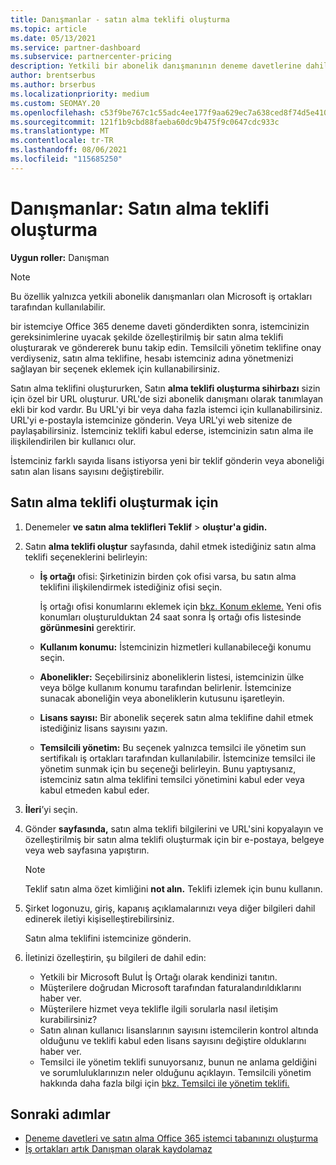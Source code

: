 ```yaml
---
title: Danışmanlar - satın alma teklifi oluşturma
ms.topic: article
ms.date: 05/13/2021
ms.service: partner-dashboard
ms.subservice: partnercenter-pricing
description: Yetkili bir abonelik danışmanının deneme davetlerine dahil etmek üzere İş Ortağı Merkezi teklifi ve özel URL oluşturmak için Office 365 öğrenin.
author: brentserbus
ms.author: brserbus
ms.localizationpriority: medium
ms.custom: SEOMAY.20
ms.openlocfilehash: c53f9be767c1c55adc4ee177f9aa629ec7a638ced8f74d5e4105ad9d7145813e
ms.sourcegitcommit: 121f1b9cbd88faeba60dc9b475f9c0647cdc933c
ms.translationtype: MT
ms.contentlocale: tr-TR
ms.lasthandoff: 08/06/2021
ms.locfileid: "115685250"
---
```

# <a name="advisors-create-a-purchase-offer"></a>Danışmanlar: Satın alma teklifi oluşturma

 
**Uygun roller:** Danışman


> [!NOTE]
> Bu özellik yalnızca yetkili abonelik danışmanları olan Microsoft iş ortakları tarafından kullanılabilir.

bir istemciye Office 365 deneme daveti gönderdikten sonra, istemcinizin gereksinimlerine uyacak şekilde özelleştirilmiş bir satın alma teklifi oluşturarak ve göndererek bunu takip edin. Temsilcili yönetim teklifine onay verdiyseniz, satın alma teklifine, hesabı istemciniz adına yönetmenizi sağlayan bir seçenek eklemek için kullanabilirsiniz.

Satın alma teklifini oluştururken, Satın **alma teklifi oluşturma sihirbazı** sizin için özel bir URL oluşturur. URL'de sizi abonelik danışmanı olarak tanımlayan ekli bir kod vardır. Bu URL'yi bir veya daha fazla istemci için kullanabilirsiniz. URL'yi e-postayla istemcinize gönderin. Veya URL'yi web sitenize de paylaşabilirsiniz. İstemciniz teklifi kabul ederse, istemcinizin satın alma ile ilişkilendirilen bir kullanıcı olur.

İstemciniz farklı sayıda lisans istiyorsa yeni bir teklif gönderin veya aboneliği satın alan lisans sayısını değiştirebilir.

## <a name="to-create-a-purchase-offer"></a>Satın alma teklifi oluşturmak için

1. Denemeler **ve satın alma teklifleri Teklif**  >  **oluştur'a gidin.**

2. Satın **alma teklifi oluştur** sayfasında, dahil etmek istediğiniz satın alma teklifi seçeneklerini belirleyin:

    - **İş ortağı** ofisi: Şirketinizin birden çok ofisi varsa, bu satın alma teklifini ilişkilendirmek istediğiniz ofisi seçin.

        İş ortağı ofisi konumlarını eklemek için [bkz. Konum ekleme.](manage-locations.md) Yeni ofis konumları oluşturulduktan 24 saat sonra İş ortağı ofis listesinde **görünmesini** gerektirir.

    - **Kullanım konumu:** İstemcinizin hizmetleri kullanabileceği konumu seçin.
    - **Abonelikler:** Seçebilirsiniz aboneliklerin listesi, istemcinizin ülke veya bölge kullanım konumu tarafından belirlenir. İstemcinize sunacak aboneliğin veya aboneliklerin kutusunu işaretleyin.
    - **Lisans sayısı:** Bir abonelik seçerek satın alma teklifine dahil etmek istediğiniz lisans sayısını yazın.
    - **Temsilcili yönetim:** Bu seçenek yalnızca temsilci ile yönetim sun sertifikalı iş ortakları tarafından kullanılabilir. İstemcinize temsilci ile yönetim sunmak için bu seçeneği belirleyin. Bunu yaptıysanız, istemciniz satın alma teklifini temsilci yönetimini kabul eder veya kabul etmeden kabul eder.

3. **İleri**’yi seçin.

4. Gönder **sayfasında,** satın alma teklifi bilgilerini ve URL'sini kopyalayın ve özelleştirilmiş bir satın alma teklifi oluşturmak için bir e-postaya, belgeye veya web sayfasına yapıştırın.

    > [!NOTE]
    > Teklif satın alma özet kimliğini **not alın.** Teklifi izlemek için bunu kullanın.

5. Şirket logonuzu, giriş, kapanış açıklamalarınızı veya diğer bilgileri dahil edinerek iletiyi kişiselleştirebilirsiniz.

    Satın alma teklifini istemcinize gönderin.

6. İletinizi özelleştirin, şu bilgileri de dahil edin:

    - Yetkili bir Microsoft Bulut İş Ortağı olarak kendinizi tanıtın.
    - Müşterilere doğrudan Microsoft tarafından faturalandırıldıklarını haber ver.
    - Müşterilere hizmet veya teklifle ilgili sorularla nasıl iletişim kurabilirsiniz?
    - Satın alınan kullanıcı lisanslarının sayısını istemcilerin kontrol altında olduğunu ve teklifi kabul eden lisans sayısını değiştire olduklarını haber ver.
    - Temsilci ile yönetim teklifi sunuyorsanız, bunun ne anlama geldiğini ve sorumluluklarınızın neler olduğunu açıklayın. Temsilcili yönetim hakkında daha fazla bilgi için [bkz. Temsilci ile yönetim teklifi.](customers-revoke-admin-privileges.md)

## <a name="next-steps"></a>Sonraki adımlar

- [Deneme davetleri ve satın alma Office 365 istemci tabanınızı oluşturma](advisors-build-your-business.md)
- [İş ortakları artık Danışman olarak kaydolamaz](advisors-no-csp.md)